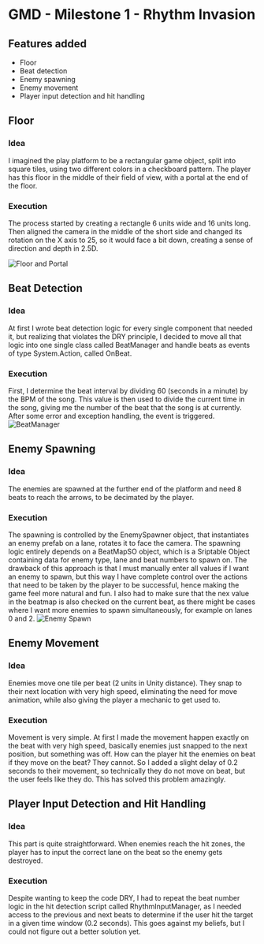 # GMD - Milestone 1 - Rhythm Invasion

## Features added
* Floor
* Beat detection
* Enemy spawning
* Enemy movement
* Player input detection and hit handling

## Floor

### Idea
I imagined the play platform to be a rectangular game object, split into square tiles, using two different colors in a checkboard pattern. The player has this floor in the middle of their field of view, with a portal at the end of the floor. 

### Execution
The process started by creating a rectangle 6 units wide and 16 units long. Then aligned the camera in the middle of the short side and changed its rotation on the X axis to 25, so it would face a bit down, creating a sense of direction and depth in 2.5D.

![Floor and Portal](./Blog%20Post%20Images/Milestone%201/Floor%20and%20portal.png)

## Beat Detection

### Idea
At first I wrote beat detection logic for every single component that needed it, but realizing that violates the DRY principle, I decided to move all that logic into one single class called BeatManager and handle beats as events of type System.Action<int>, called OnBeat.
### Execution
First, I determine the beat interval by dividing 60 (seconds in a minute) by the BPM of the song. This value is then used to divide the current time in the song, giving me the number of the beat that the song is at currently. After some error and exception handling, the event is triggered. 
![BeatManager](./Blog%20Post%20Images/Milestone%201/BeatManager.png)

## Enemy Spawning

### Idea
The enemies are spawned at the further end of the platform and need 8 beats to reach the arrows, to be decimated by the player.
### Execution
The spawning is controlled by the EnemySpawner object, that instantiates an enemy prefab on a lane, rotates it to face the camera. The spawning logic entirely depends on a BeatMapSO object, which is a Sriptable Object containing data for enemy type, lane and beat numbers to spawn on. The drawback of this approach is that I must manually enter all values if I want an enemy to spawn, but this way I have complete control over the actions that need to be taken by the player to be successful, hence making the game feel more natural and fun. I also had to make sure that the nex value in the beatmap is also checked on the current beat, as there might be cases where I want more enemies to spawn simultaneously, for example on lanes 0 and 2.
![Enemy Spawn](./Blog%20Post%20Images/Milestone%201/EnemySpawn.png)

## Enemy Movement

### Idea
Enemies move one tile per beat (2 units in Unity distance). They snap to their next location with very high speed, eliminating the need for move animation, while also giving the player a mechanic to get used to.
### Execution
Movement is very simple. At first I made the movement happen exactly on the beat with very high speed, basically enemies just snapped to the next position, but something was off. How can the player hit the enemies on beat if they move on the beat? They cannot. So I added a slight delay of 0.2 seconds to their movement, so technically they do not move on beat, but the user feels like they do. This has solved this problem amazingly.



## Player Input Detection and Hit Handling

### Idea
This part is quite straightforward. When enemies reach the hit zones, the player has to input the correct lane on the beat so the enemy gets destroyed.
### Execution
Despite wanting to keep the code DRY, I had to repeat the beat number logic in the hit detection script called RhythmInputManager, as I needed access to the previous and next beats to determine if the user hit the target in a given time window (0.2 seconds). This goes against my beliefs, but I could not figure out a better solution yet.

 

